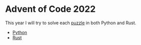 # Advent of Code 2022

This year I will try to solve each [puzzle](https://adventofcode.com/2022) in both Python and Rust.

* [Python](Python/README.md)
* [Rust](Rust/README.md)
